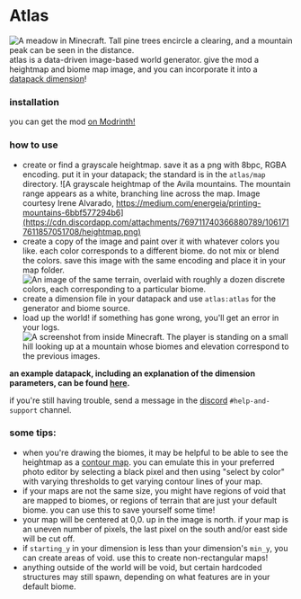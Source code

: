 # Atlas
![A meadow in Minecraft. Tall pine trees encircle a clearing, and a mountain peak can be seen in the distance.](https://cdn.discordapp.com/attachments/769711740366880789/1063865770939007077/image.png)
atlas is a data-driven image-based world generator. give the mod a heightmap and biome map image, and you can incorporate it into a [datapack dimension](https://minecraft.fandom.com/wiki/Custom_dimension)! 

### installation
you can get the mod [on Modrinth!](https://modrinth.com/mod/atlas)

### how to use
- create or find a grayscale heightmap. save it as a png with 8bpc, RGBA encoding. put it in your datapack; the standard is in the `atlas/map` directory.
![A grayscale heightmap of the Avila mountains. The mountain range appears as a white, branching line across the map. Image courtesy Irene Alvarado, https://medium.com/energeia/printing-mountains-6bbf577294b6](https://cdn.discordapp.com/attachments/769711740366880789/1061717611857051708/heightmap.png)
- create a copy of the image and paint over it with whatever colors you like. each color corresponds to a different biome. do not mix or blend the colors. save this image with the same encoding and place it in your map folder.
![An image of the same terrain, overlaid with roughly a dozen discrete colors, each corresponding to a particular biome.](https://cdn.discordapp.com/attachments/769711740366880789/1061717611487961170/biomes.png)
- create a dimension file in your datapack and use `atlas:atlas` for the generator and biome source.
- load up the world! if something has gone wrong, you'll get an error in your logs. 
![A screenshot from inside Minecraft. The player is standing on a small hill looking up at a mountain whose biomes and elevation correspond to the previous images.](https://cdn.discordapp.com/attachments/769711740366880789/1061718435085697104/2023-01-08_12.38.20.png)

**an example datapack, including an explanation of the dimension parameters, can be found [here](example).**

if you're still having trouble, send a message in the [discord](https://discord.gg/6p27K23zSa) `#help-and-support` channel.

### some tips:
- when you're drawing the biomes, it may be helpful to be able to see the heightmap as a [contour map](https://en.wikipedia.org/wiki/Contour_line). you can emulate this in your preferred photo editor by selecting a black pixel and then using "select by color" with varying thresholds to get varying contour lines of your map.
- if your maps are not the same size, you might have regions of void that are mapped to biomes, or regions of terrain that are just your default biome. you can use this to save yourself some time!
- your map will be centered at 0,0. up in the image is north. if your map is an uneven number of pixels, the last pixel on the south and/or east side will be cut off.
- if `starting_y` in your dimension is less than your dimension's `min_y`, you can create areas of void. use this to create non-rectangular maps!
- anything outside of the world will be void, but certain hardcoded structures may still spawn, depending on what features are in your default biome.
